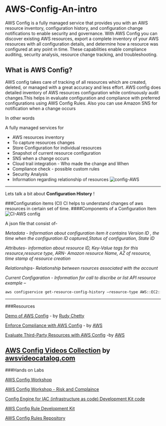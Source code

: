 # AWS-Config-An-intro
AWS Config is a fully managed service that provides you with an AWS resource inventory, configuration history, and configuration change notifications to enable security and governance. With AWS Config you can discover existing AWS resources, export a complete inventory of your AWS resources with all configuration details, and determine how a resource was configured at any point in time. These capabilities enable compliance auditing, security analysis, resource change tracking, and troubleshooting.



## What is AWS Config?
AWS config takes care of tracking of all resources which are created, deleted, or managed with a great accuracy and less effort.
AWS config does detailed inventory of AWS resources configuration while continuously audit changes.This helps in evaluate configuration and compliance with preferred configurations using AWS Config Rules.
Also you can use Amazon SNS for notification when a change occurs 
 
In other words  

 A fully managed services for 
-  AWS resources inventory
-  To capture resources changes 
-  Store Configuration for individual resources
-  Snapshot of current resource configuration
-  SNS when a change occurs
- Cloud trail integration - Who made the change and When
- Compliance check - possible custom rules
- Security Analysis
- Information regarding relationship of resources
![config-AWS](https://d1.awsstatic.com/Products/product-name/diagrams/product-page-diagram-Config_how-it-works.bd28728a9066c55d7ee69c0a655109001462e25b.png)

------------
Lets talk a bit about **Configuration History** ! 

###Configuration items (CI)
 CI helps to understand changes of aws resources in  certain set of time.
####Components of a Configuration Item
![CI-AWS config](https://dev-to-uploads.s3.amazonaws.com/uploads/articles/4d81n9zw0s01m0r65vta.gif)

A json file that consist of-

*Metadata - Information about configuration item
it contains Version ID , the time when the configuration ID captured,Status of configuration, State ID*

*Attributes- information about resource ID, Key-Value tags for this resource,resource type, ARN- Amazon resource Name, AZ of resource, time stamp of resource creation*

*Relationships- Relationship between rsources associated with the account*

*Current Configaration - Information for call to discribe or list API resource 
example –* 
```bash
aws configservice get-resource-config-history –resource-type AWS::EC2::Subnet –resource-id subnet-xxxxxxxx
```

------------
###Resources 

[Demo of AWS Config](https://www.coursera.org/lecture/aws-fundamentals-addressing-security-risk/demo-of-aws-config-SnvLQ "Demo of AWS Config") - by [Rudy Chetty ](https://www.linkedin.com/in/rudashanchetty/ "Rudy Chetty ")

[Enforce Compliance with AWS Config](https://www.youtube.com/watch?v=X_fznJtSyV8&ab_channel=AmazonWebServices "Enforce Compliance with AWS Config") - by [AWS](https://www.youtube.com/channel/UCd6MoB9NC6uYN2grvUNT-Zg "AWS")

[Evaluate Third-Party Resources with AWS Config](https://www.youtube.com/watch?v=XwPVKsvrFXc&ab_channel=AmazonWebServices "Evaluate Third-Party Resources with AWS Config") -by [AWS](https://www.youtube.com/channel/UCd6MoB9NC6uYN2grvUNT-Zg "AWS") 

[AWS Config Videos Collection]( https://awsvideocatalog.com/management_&_governance/config "AWS Config videocatalog") by [awsvideocatalog.com](https://awsvideocatalog.com/ "awsvideocatalog.com")
 ------------
###Hands on Labs

 [AWS Config Workshop](https://mng.workshop.aws/config.html  "AWS Config Workshop") 

[AWS Config Workshop - Risk and Complaince ](https://risk-compliance.workshop.aws/en/3-detective-controls-config/1-config-setup.html  "AWS Config Workshop - Risk and Complaince ")

[Config Engine for IAC (infrastructure as code) Development Kit code ](https://github.com/awslabs/aws-config-engine-for-compliance-as-Rule  "Config Engine for IAC (infrastructure as code) Development Kit code ")

[AWS Config Rule Development Kit ](https://github.com/awslabs/aws-config-rdk  "AWS Config Rule Development Kit ")

[AWS Config Rules Repository](https://github.com/awslabs/aws-config-rules  "AWS Config Rules Repository")
